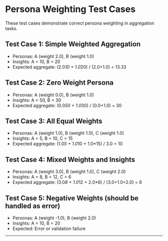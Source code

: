 # Persona Weighting Test Cases

These test cases demonstrate correct persona weighting in aggregation tasks.

## Test Case 1: Simple Weighted Aggregation
- Personas: A (weight 2.0), B (weight 1.0)
- Insights: A = 10, B = 20
- Expected aggregate: (2.0*10 + 1.0*20) / (2.0+1.0) = 13.33

## Test Case 2: Zero Weight Persona
- Personas: A (weight 0.0), B (weight 1.0)
- Insights: A = 50, B = 30
- Expected aggregate: (0.0*50 + 1.0*30) / (0.0+1.0) = 30

## Test Case 3: All Equal Weights
- Personas: A (weight 1.0), B (weight 1.0), C (weight 1.0)
- Insights: A = 5, B = 10, C = 15
- Expected aggregate: (1.0*5 + 1.0*10 + 1.0*15) / 3.0 = 10

## Test Case 4: Mixed Weights and Insights
- Personas: A (weight 3.0), B (weight 1.0), C (weight 2.0)
- Insights: A = 8, B = 12, C = 6
- Expected aggregate: (3.0*8 + 1.0*12 + 2.0*6) / (3.0+1.0+2.0) = 8

## Test Case 5: Negative Weights (should be handled as error)
- Personas: A (weight -1.0), B (weight 2.0)
- Insights: A = 10, B = 20
- Expected: Error or validation failure

---
